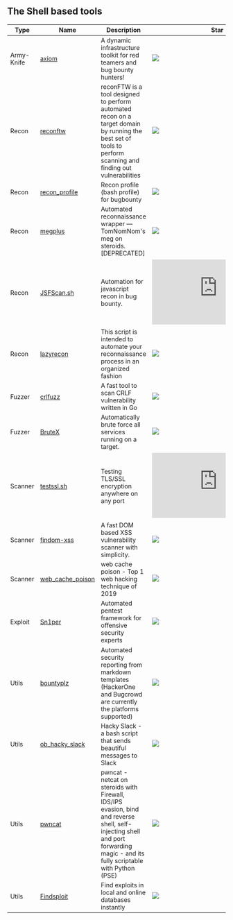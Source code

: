 
## The Shell based tools

| Type | Name | Description | Star | Tags | Badges |
| --- | --- | --- | --- | --- | --- |
|Army-Knife|[axiom](https://github.com/pry0cc/axiom)|A dynamic infrastructure toolkit for red teamers and bug bounty hunters! |![](https://img.shields.io/github/stars/pry0cc/axiom?label=%20)|[`infra`](/categorize/tags/infra.md)|![linux](./images/linux.png)![macos](./images/apple.png)![windows](./images/windows.png)[![Shell](./images/shell.png)](/categorize/langs/Shell.md)|
|Recon|[reconftw](https://github.com/six2dez/reconftw)|reconFTW is a tool designed to perform automated recon on a target domain by running the best set of tools to perform scanning and finding out vulnerabilities|![](https://img.shields.io/github/stars/six2dez/reconftw?label=%20)||![linux](./images/linux.png)![macos](./images/apple.png)![windows](./images/windows.png)[![Shell](./images/shell.png)](/categorize/langs/Shell.md)|
|Recon|[recon_profile](https://github.com/nahamsec/recon_profile)|Recon profile (bash profile) for bugbounty |![](https://img.shields.io/github/stars/nahamsec/recon_profile?label=%20)||![linux](./images/linux.png)![macos](./images/apple.png)![windows](./images/windows.png)[![Shell](./images/shell.png)](/categorize/langs/Shell.md)|
|Recon|[megplus](https://github.com/EdOverflow/megplus)|Automated reconnaissance wrapper — TomNomNom's meg on steroids. [DEPRECATED] |![](https://img.shields.io/github/stars/EdOverflow/megplus?label=%20)||![linux](./images/linux.png)![macos](./images/apple.png)![windows](./images/windows.png)[![Shell](./images/shell.png)](/categorize/langs/Shell.md)|
|Recon|[JSFScan.sh](https://github.com/KathanP19/JSFScan.sh)|Automation for javascript recon in bug bounty. |![](https://img.shields.io/github/stars/KathanP19/JSFScan.sh?label=%20)||![linux](./images/linux.png)![macos](./images/apple.png)![windows](./images/windows.png)[![Shell](./images/shell.png)](/categorize/langs/Shell.md)|
|Recon|[lazyrecon](https://github.com/nahamsec/lazyrecon)|This script is intended to automate your reconnaissance process in an organized fashion |![](https://img.shields.io/github/stars/nahamsec/lazyrecon?label=%20)||![linux](./images/linux.png)![macos](./images/apple.png)![windows](./images/windows.png)[![Shell](./images/shell.png)](/categorize/langs/Shell.md)|
|Fuzzer|[crlfuzz](https://github.com/dwisiswant0/crlfuzz)|A fast tool to scan CRLF vulnerability written in Go |![](https://img.shields.io/github/stars/dwisiswant0/crlfuzz?label=%20)||![linux](./images/linux.png)![macos](./images/apple.png)![windows](./images/windows.png)[![Shell](./images/shell.png)](/categorize/langs/Shell.md)|
|Fuzzer|[BruteX](https://github.com/1N3/BruteX)|Automatically brute force all services running on a target.|![](https://img.shields.io/github/stars/1N3/BruteX?label=%20)||![linux](./images/linux.png)![macos](./images/apple.png)![windows](./images/windows.png)[![Shell](./images/shell.png)](/categorize/langs/Shell.md)|
|Scanner|[testssl.sh](https://github.com/drwetter/testssl.sh)|Testing TLS/SSL encryption anywhere on any port |![](https://img.shields.io/github/stars/drwetter/testssl.sh?label=%20)||![linux](./images/linux.png)![macos](./images/apple.png)![windows](./images/windows.png)[![Shell](./images/shell.png)](/categorize/langs/Shell.md)|
|Scanner|[findom-xss](https://github.com/dwisiswant0/findom-xss)|A fast DOM based XSS vulnerability scanner with simplicity. |![](https://img.shields.io/github/stars/dwisiswant0/findom-xss?label=%20)|[`xss`](/categorize/tags/xss.md)|![linux](./images/linux.png)![macos](./images/apple.png)![windows](./images/windows.png)[![Shell](./images/shell.png)](/categorize/langs/Shell.md)|
|Scanner|[web_cache_poison](https://github.com/fngoo/web_cache_poison)|web cache poison - Top 1 web hacking technique of 2019|![](https://img.shields.io/github/stars/fngoo/web_cache_poison?label=%20)||![linux](./images/linux.png)![macos](./images/apple.png)![windows](./images/windows.png)[![Shell](./images/shell.png)](/categorize/langs/Shell.md)|
|Exploit|[Sn1per](https://github.com/1N3/Sn1per)|Automated pentest framework for offensive security experts |![](https://img.shields.io/github/stars/1N3/Sn1per?label=%20)||![linux](./images/linux.png)![macos](./images/apple.png)![windows](./images/windows.png)[![Shell](./images/shell.png)](/categorize/langs/Shell.md)|
|Utils|[bountyplz](https://github.com/fransr/bountyplz)|Automated security reporting from markdown templates (HackerOne and Bugcrowd are currently the platforms supported) |![](https://img.shields.io/github/stars/fransr/bountyplz?label=%20)|[`report`](/categorize/tags/report.md)|![linux](./images/linux.png)![macos](./images/apple.png)![windows](./images/windows.png)[![Shell](./images/shell.png)](/categorize/langs/Shell.md)|
|Utils|[ob_hacky_slack](https://github.com/openbridge/ob_hacky_slack)|Hacky Slack - a bash script that sends beautiful messages to Slack|![](https://img.shields.io/github/stars/openbridge/ob_hacky_slack?label=%20)||![linux](./images/linux.png)![macos](./images/apple.png)![windows](./images/windows.png)[![Shell](./images/shell.png)](/categorize/langs/Shell.md)|
|Utils|[pwncat](https://github.com/cytopia/pwncat)|pwncat - netcat on steroids with Firewall, IDS/IPS evasion, bind and reverse shell, self-injecting shell and port forwarding magic - and its fully scriptable with Python (PSE) |![](https://img.shields.io/github/stars/cytopia/pwncat?label=%20)||![linux](./images/linux.png)![macos](./images/apple.png)![windows](./images/windows.png)[![Shell](./images/shell.png)](/categorize/langs/Shell.md)|
|Utils|[Findsploit](https://github.com/1N3/Findsploit)|Find exploits in local and online databases instantly|![](https://img.shields.io/github/stars/1N3/Findsploit?label=%20)||![linux](./images/linux.png)![macos](./images/apple.png)![windows](./images/windows.png)[![Shell](./images/shell.png)](/categorize/langs/Shell.md)|

